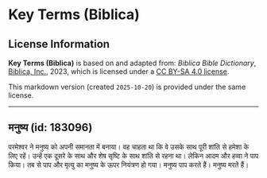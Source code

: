 # Key Terms (Biblica)

## License Information

**Key Terms (Biblica)** is based on and adapted from: _Biblica Bible Dictionary_, [Biblica, Inc.](https://www.biblica.com/), 2023, which is licensed under a [CC BY-SA 4.0 license](https://creativecommons.org/licenses/by-sa/4.0/legalcode.en).

This markdown version (created `2025-10-20`) is provided under the same license.



--------------------------------

## मनुष्य (id: 183096)

परमेश्वर ने मनुष्य को अपनी समानता में बनाया। वह चाहता था कि वे उसके साथ पूरी शांति से हमेशा के लिए रहें। उन्हें एक दूसरे के साथ और शेष सृष्टि के साथ शांति से रहना था। लेकिन आदम और हव्वा ने पाप किया। तब से पाप और मृत्यु का मनुष्य के ऊपर नियंत्रण हो गया। मनुष्य पाप करते हैं। मनुष्य मरते हैं।


